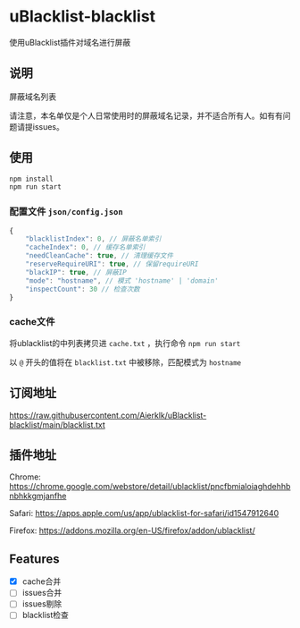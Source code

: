 # uBlacklist-blacklist
使用uBlacklist插件对域名进行屏蔽

## 说明
屏蔽域名列表

请注意，本名单仅是个人日常使用时的屏蔽域名记录，并不适合所有人。如有有问题请提issues。
## 使用
````javascript
npm install
npm run start
````
### 配置文件 `json/config.json`
````javascript
{
    "blacklistIndex": 0, // 屏蔽名单索引
    "cacheIndex": 0, // 缓存名单索引
    "needCleanCache": true, // 清理缓存文件
    "reserveRequireURI": true, // 保留requireURI
    "blackIP": true, // 屏蔽IP
    "mode": "hostname", // 模式 'hostname' | 'domain'
    "inspectCount": 30 // 检查次数
}
````
### cache文件
将ublacklist的中列表拷贝进 `cache.txt` ，执行命令 `npm run start`

以 `@` 开头的值将在 `blacklist.txt` 中被移除，匹配模式为 `hostname`

## 订阅地址
https://raw.githubusercontent.com/Aierklk/uBlacklist-blacklist/main/blacklist.txt
## 插件地址
Chrome: https://chrome.google.com/webstore/detail/ublacklist/pncfbmialoiaghdehhbnbhkkgmjanfhe

Safari: https://apps.apple.com/us/app/ublacklist-for-safari/id1547912640

Firefox: https://addons.mozilla.org/en-US/firefox/addon/ublacklist/
## Features
- [X] cache合并
- [ ] issues合并
- [ ] issues剔除
- [ ] blacklist检查